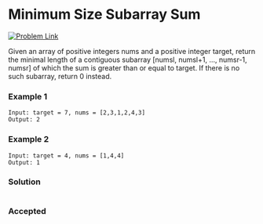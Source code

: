 # Minimum Size Subarray Sum

[![Problem Link](https://img.shields.io/badge/-LeetCode-FFA116?style=for-the-badge&logo=LeetCode&logoColor=black)](https://leetcode.com/problems/minimum-size-subarray-sum)

Given an array of positive integers nums and a positive integer target, return the minimal length of a contiguous subarray [numsl, numsl+1, ..., numsr-1, numsr] of which the sum is greater than or equal to target. If there is no such subarray, return 0 instead.

### Example 1
```
Input: target = 7, nums = [2,3,1,2,4,3]
Output: 2
```

### Example 2
```
Input: target = 4, nums = [1,4,4]
Output: 1
```

### Solution
```cpp

```

### Accepted
